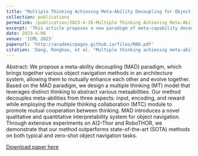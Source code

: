 ```yaml
---
title: "Multiple Thinking Achieving Meta-Ability Decoupling for Object Navigation"
collection: publications
permalink: /publication/2023-4-26-Multiple Thinking Achieving Meta-Ability Decoupling for Object Navigation.md
excerpt: 'This article proposes a new paradigm of meta-capability decoupling for Embodied AI tasks, which fully improves the interpretability, transferability and scalability of the model.'
date: 2023-4-06
venue: 'ICML 2023'
paperurl: 'http://academicpages.github.io/files/MAD.pdf'
citation: 'Dang, Ronghao, et al. "Multiple thinking achieving meta-ability decoupling for object navigation." arXiv preprint arXiv:2302.01520 (2023).'
---
```

Abstract: We propose a meta-ability decoupling (MAD) paradigm, which brings together various object navigation methods in an architecture system, allowing them to mutually enhance each other and evolve together. Based on the MAD paradigm, we
design a multiple thinking (MT) model that leverages distinct thinking to abstract various metaabilities. Our method decouples meta-abilities from three aspects: input, encoding, and reward while employing the multiple thinking collaboration (MTC) module to promote mutual cooperation between thinking. MAD introduces a novel qualitative and quantitative interpretability system for object navigation. Through extensive experiments on AI2-Thor and RoboTHOR, we
demonstrate that our method outperforms state-of-the-art (SOTA) methods on both typical and zero-shot object navigation tasks.

[Download paper here](http://academicpages.github.io/files/MAD.pdf)
